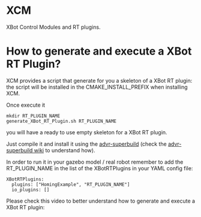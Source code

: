 XCM
===

XBot Control Modules and RT plugins.

How to generate and execute a XBot RT Plugin?
==============================================

XCM provides a script that generate for you a skeleton of a XBot RT plugin: the script will be installed in the CMAKE_INSTALL_PREFIX when installing XCM.

Once execute it 

```
mkdir RT_PLUGIN_NAME
generate_XBot_RT_Plugin.sh RT_PLUGIN_NAME
```
you will have a ready to use empty skeleton for a XBot RT plugin.

Just compile it and install it using the [advr-superbuild](https://github.com/ADVRHumanoids/advr-superbuild) (check the [advr-superbuild wiki](https://github.com/ADVRHumanoids/advr-superbuild/wiki#creating-a-new-project-in-github-and-adding-it-to-the-superbuild) to understand how).

In order to run it in your gazebo model / real robot remember to add the RT_PLUGIN_NAME in the list of the XBotRTPlugins in your YAML config file:

```
XBotRTPlugins:
  plugins: ["HomingExample", "RT_PLUGIN_NAME"]
  io_plugins: []
```

Please check this video to better understand how to generate and execute a XBot RT plugin:

